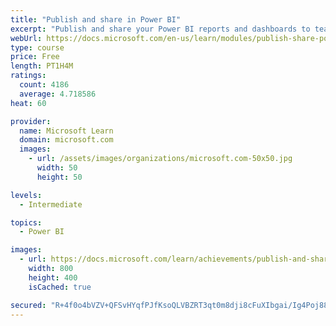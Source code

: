 ```yaml
---
title: "Publish and share in Power BI"
excerpt: "Publish and share your Power BI reports and dashboards to teammates in your organization or to everyone on the web."
webUrl: https://docs.microsoft.com/en-us/learn/modules/publish-share-power-bi/
type: course
price: Free
length: PT1H4M
ratings:
  count: 4186
  average: 4.718586
heat: 60

provider:
  name: Microsoft Learn
  domain: microsoft.com
  images:
    - url: /assets/images/organizations/microsoft.com-50x50.jpg
      width: 50
      height: 50

levels:
  - Intermediate

topics:
  - Power BI

images:
  - url: https://docs.microsoft.com/learn/achievements/publish-and-share-with-power-bi-desktop-social.png
    width: 800
    height: 400
    isCached: true

secured: "R+4f0o4bVZV+QFSvHYqfPJfKsoQLVBZRT3qt0m8dji8cFuXIbgai/Ig4Poj88llxMMDIgyZSS6org/B9PuHUO9LjufkLQYEyPFMkoScNsJqP8JGl2fZQumV3chqejfRrtAD5GFWxHKtVfvGbq3BsScV7NAiFdlTLRQxdPDE2/i2atvwQZTdzbFUCvYzfj+X7e8aHuOqhxYZHhzYDyMrg9ghb89JHm9uzkrKtIP7Q15Kx/BZKKdj030JAsxtWspJRkYU6o25FbCpyvF0ev7RS/KEVLwvfMF3yfgIynOdrhMWa4rUzfqp3/SgolhTUu7LzI6Yem80YFrmMNHiBXnXk7Liae1rN978iVwR3J7PvrXGSv/stmA3KAZgIu102SCiYLhpt1wlK6mU2ker1Vi0t66jVbj9n47gm8NZqpDK0O5g=;AZTu6dmfIrCPts2JFQgdGw=="
---
```


